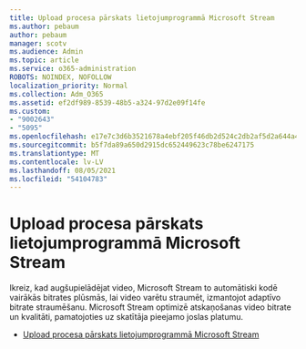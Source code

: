 ```yaml
---
title: Upload procesa pārskats lietojumprogrammā Microsoft Stream
ms.author: pebaum
author: pebaum
manager: scotv
ms.audience: Admin
ms.topic: article
ms.service: o365-administration
ROBOTS: NOINDEX, NOFOLLOW
localization_priority: Normal
ms.collection: Adm_O365
ms.assetid: ef2df989-8539-48b5-a324-97d2e09f14fe
ms.custom:
- "9002643"
- "5095"
ms.openlocfilehash: e17e7c3d6b3521678a4ebf205f46db2d524c2db2af5d2a644a4c1c80b016b9cf
ms.sourcegitcommit: b5f7da89a650d2915dc652449623c78be6247175
ms.translationtype: MT
ms.contentlocale: lv-LV
ms.lasthandoff: 08/05/2021
ms.locfileid: "54104783"
---
```

# <a name="upload-process-overview-in-microsoft-stream"></a>Upload procesa pārskats lietojumprogrammā Microsoft Stream

Ikreiz, kad augšupielādējat video, Microsoft Stream to automātiski kodē vairākās bitrates plūsmās, lai video varētu straumēt, izmantojot adaptīvo bitrate straumēšanu. Microsoft Stream optimizē atskaņošanas video bitrate un kvalitāti, pamatojoties uz skatītāja pieejamo joslas platumu.

- [Upload procesa pārskats lietojumprogrammā Microsoft Stream](/stream/upload-process-overview)
